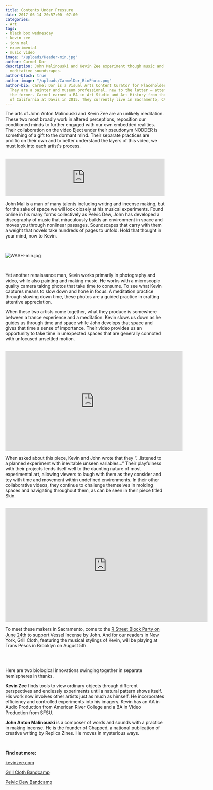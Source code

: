 ```yaml
---
title: Contents Under Pressure
date: 2017-06-14 20:57:00 -07:00
categories:
- Art
tags:
- black box wednesday
- kevin zee
- john mal
- experimental
- music video
image: "/uploads/Header-min.jpg"
author: Carmel Dor
description: John Malinouski and Kevin Zee experiment though music and video to create
  meditative soundscapes.
author-block: true
author-image: "/uploads/CarmelDor_BioPhoto.png"
author-bio: Carmel Dor is a Visual Arts Content Curator for Placeholder Magazine.
  They are a painter and museum professional, new to the latter – attempting to navigate
  the former. Carmel earned a BA in Art Studio and Art History from the University
  of California at Davis in 2015. They currently live in Sacramento, CA.
---
```


The arts of John Anton Malinouski and Kevin Zee are an unlikely meditation. These two most broadly work in altered perceptions, reposition our conditioned minds to further engaged with our own embedded realities. Their collaboration on the video Eject under their pseudonym NODDER is something of a gift to the dormant mind. Their separate practices are prolific on their own and to better understand the layers of this video, we must look into each artist's process. 
 
<br>

<iframe style="border: 0; width: 100%; height: 120px;" src="https://bandcamp.com/EmbeddedPlayer/album=4042572400/size=large/bgcol=ffffff/linkcol=0687f5/tracklist=false/artwork=small/transparent=true/" seamless><a href="http://sip-hexperiments.bandcamp.com/album/capsule">Capsule by Swamped</a></iframe>
 
<br>

John Mal is a man of many talents including writing and incense making, but for the sake of space we will look closely at his musical experiments. Found online in his many forms collectively as Pelvic Dew, John has developed a discography of music that miraculously builds an environment in space and moves you through nonlinear passages. Soundscapes that carry with them a weight that novels take hundreds of pages to unfold. Hold that thought in your mind, now to Kevin. 
 
<br>

![WASH-min.jpg](/uploads/WASH-min.jpg)

<br>
 
Yet another renaissance man, Kevin works primarily in photography and video, while also painting and making music. He works with a microscopic quality camera taking photos that take time to consume. To see what Kevin captures means to slow down and hone in focus. A meditation practice through slowing down time, these photos are a guided practice in crafting attentive appreciation. 
 

 
When these two artists come together, what they produce is somewhere between a trance experience and a meditation. Kevin slows us down as he guides us through time and space while John develops that space and gives that time a sense of importance. Their video provides us an opportunity to take time in unexpected spaces that are generally connoted with unfocused unsettled motion. 
 
<br>

<iframe width="560" height="315" src="https://www.youtube.com/embed/cz3OmIzXj58" frameborder="0" allowfullscreen></iframe>

<br>

When asked about this piece, Kevin and John wrote that they “...listened to a planned experiment with inevitable unseen variables...” Their playfulness with their projects lends itself well to the daunting nature of most experimental art, allowing viewers to laugh with them as they consider and toy with time and movement within undefined environments. 
In their other collaborative videos, they continue to challenge themselves in molding spaces and navigating throughout them, as can be seen in their piece titled Skin.
 
<br>

<iframe src="https://player.vimeo.com/video/159569702" width="640" height="360" frameborder="0" webkitallowfullscreen mozallowfullscreen allowfullscreen></iframe>
 
<br>

To meet these makers in Sacramento, come to the [R Street Block Party on June 24th](https://www.facebook.com/events/152506851927866/) to support Vessel Incense by John. And for our readers in New York, Grill Cloth, featuring the musical stylings of Kevin, will be playing at Trans Pesos in Brooklyn on August 5th. 
 
<br> 
<br>
 
Here are two biological innovations swinging together in separate hemispheres in thanks.
 
**Kevin Zee** finds tools to view ordinary objects through different perspectives and endlessly experiments until a natural pattern shows itself. His work now involves other artists just as much as himself. He incorporates efficiency and controlled experiments into his imagery. Kevin has an AA in Audio Production from American River College and a BA in Video Production from SFSU. 
 
**John Anton Malinouski** is a composer of words and sounds with a practice in making incense. He is the founder of Chapped, a national publication of creative writing by Replica Zines. He moves in mysterious ways. 
 
 
<br>

**Find out more:**

[kevinzee.com](http://kevinzee.com/)

[Grill Cloth Bandcamp](https://grillcloth.bandcamp.com/)

[Pelvic Dew Bandcamp](https://sip-hexperiments.bandcamp.com/)
